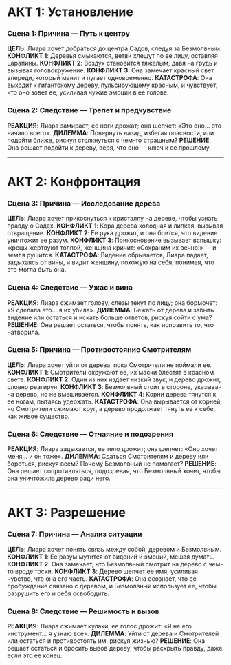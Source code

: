# АКТ 1: Установление
### Сцена 1: Причина — Путь к центру
**ЦЕЛЬ**: Лиара хочет добраться до центра Садов, следуя за Безмолвным.
**КОНФЛИКТ 1**: Деревья смыкаются, ветви хлещут по ее лицу, оставляя царапины.
**КОНФЛИКТ 2**: Воздух становится тяжелым, давя на грудь и вызывая головокружение.
**КОНФЛИКТ 3**: Она замечает красный свет впереди, который манит и пугает одновременно.
**КАТАСТРОФА**: Она выходит к гигантскому дереву, пульсирующему красным, и чувствует, что оно зовет ее, усиливая чужие эмоции в ее голове.

### Сцена 2: Следствие — Трепет и предчувствие
**РЕАКЦИЯ**: Лиара замирает, ее ноги дрожат; она шепчет: «Это оно… это начало всего».
**ДИЛЕММА**: Повернуть назад, избегая опасности, или подойти ближе, рискуя столкнуться с чем-то страшным?
**РЕШЕНИЕ**: Она решает подойти к дереву, веря, что оно — ключ к ее прошлому.

___
# АКТ 2: Конфронтация
### Сцена 3: Причина — Исследование дерева
**ЦЕЛЬ**: Лиара хочет прикоснуться к кристаллу на дереве, чтобы узнать правду о Садах.
**КОНФЛИКТ 1**: Кора дерева холодная и липкая, вызывая отвращение.
**КОНФЛИКТ 2**: Ее рука дрожит, и она боится, что видение уничтожит ее разум.
**КОНФЛИКТ 3**: Прикосновение вызывает вспышку: жрецы жертвуют толпой, женщина кричит: «Сохраним их вечно!» — и земля рушится.
**КАТАСТРОФА**: Видение обрывается, Лиара падает, задыхаясь от вины, и видит женщину, похожую на себя, понимая, что это могла быть она.

### Сцена 4: Следствие — Ужас и вина
**РЕАКЦИЯ**: Лиара сжимает голову, слезы текут по лицу; она бормочет: «Я сделала это… я их убила».
**ДИЛЕММА**: Бежать от дерева и забыть видение или остаться и искать больше ответов, рискуя сойти с ума?
**РЕШЕНИЕ**: Она решает остаться, чтобы понять, как исправить то, что натворила.

### Сцена 5: Причина — Противостояние Смотрителям
**ЦЕЛЬ**: Лиара хочет уйти от дерева, пока Смотрители не поймали ее.
**КОНФЛИКТ 1**: Смотрители окружают ее, их маски блестят в красном свете.
**КОНФЛИКТ 2**: Один из них издает низкий звук, и дерево дрожит, словно реагируя.
**КОНФЛИКТ 3**: Безмолвный стоит в стороне, указывая на дерево, но не вмешивается.
**КОНФЛИКТ 4**: Корни дерева тянутся к ее ногам, пытаясь удержать.
**КАТАСТРОФА**: Она вырывается от корней, но Смотрители сжимают круг, а дерево продолжает тянуть ее к себе, как живое существо.

### Сцена 6: Следствие — Отчаяние и подозрения
**РЕАКЦИЯ**: Лиара задыхается, ее тело дрожит; она шепчет: «Оно хочет меня… и он тоже».
**ДИЛЕММА**: Сдаться Смотрителям и дереву или бороться, рискуя всем? Почему Безмолвный не помогает?
**РЕШЕНИЕ**: Она решает сопротивляться, подозревая, что Безмолвный хочет, чтобы она уничтожила дерево ради него.

___
# АКТ 3: Разрешение
### Сцена 7: Причина — Анализ ситуации
**ЦЕЛЬ**: Лиара хочет понять связь между собой, деревом и Безмолвным.
**КОНФЛИКТ 1**: Ее разум мутится от видений и эмоций, мешая думать.
**КОНФЛИКТ 2**: Она замечает, что Безмолвный смотрит на дерево с чем-то вроде тоски.
**КОНФЛИКТ 3**: Дерево шепчет ее имя, усиливая чувство, что она его часть.
**КАТАСТРОФА**: Она осознает, что ее пробуждение связано с деревом, и Безмолвный использует ее, чтобы разрушить его и себя освободить.

### Сцена 8: Следствие — Решимость и вызов
**РЕАКЦИЯ**: Лиара сжимает кулаки, ее голос дрожит: «Я не его инструмент… я узнаю все».
**ДИЛЕММА**: Уйти от дерева и Смотрителей или остаться и противостоять им, рискуя жизнью?
**РЕШЕНИЕ**: Она решает остаться и бросить вызов дереву, чтобы раскрыть правду, даже если это ее конец.
